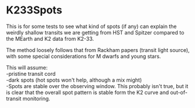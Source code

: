 # K233Spots

This is for some tests to see what kind of spots (if any) can explain the weirdly shallow transits we are getting from HST and Spitzer compared to the MEarth and K2 data from K2-33.

The method loosely follows that from Rackham papers (transit light source), with some special considerations for M dwarfs and young stars.

This will assume:<br/>
-pristine transit cord<br />
-dark spots (hot spots won't help, although a mix might)<br />
-Spots are stable over the observing window. This probably isn't true, but it is clear that the overall spot pattern is stable form the K2 curve and out-of-transit monitoring. 
